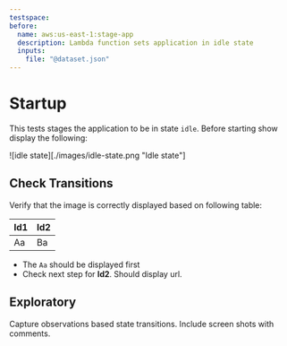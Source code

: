 ```yaml
---
testspace:
before:
  name: aws:us-east-1:stage-app
  description: Lambda function sets application in idle state
  inputs:
    file: "@dataset.json"
---
```


# Startup 
This tests stages the application to be in state `idle`. Before starting show display
the following:

![idle state][./images/idle-state.png "Idle state"]

## Check Transitions
Verify that the image is correctly displayed based on following table:

Id1 | Id2
--- | ---
Aa  | Ba

- The `Aa` should be displayed first
- Check next step for **Id2**. Should display url. 

## Exploratory
Capture observations based state transitions. Include screen shots with comments.

